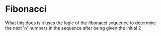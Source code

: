 # Fibonacci
What this does is it uses the logic of the fibonacci sequence to determine the next 'n' numbers in the sequence after being given the initial 2
